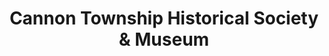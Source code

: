 ---
layout: repo
title: "Cannon Township Historical Society & Museum"
id: 3937
permalink: repos/3937/
---